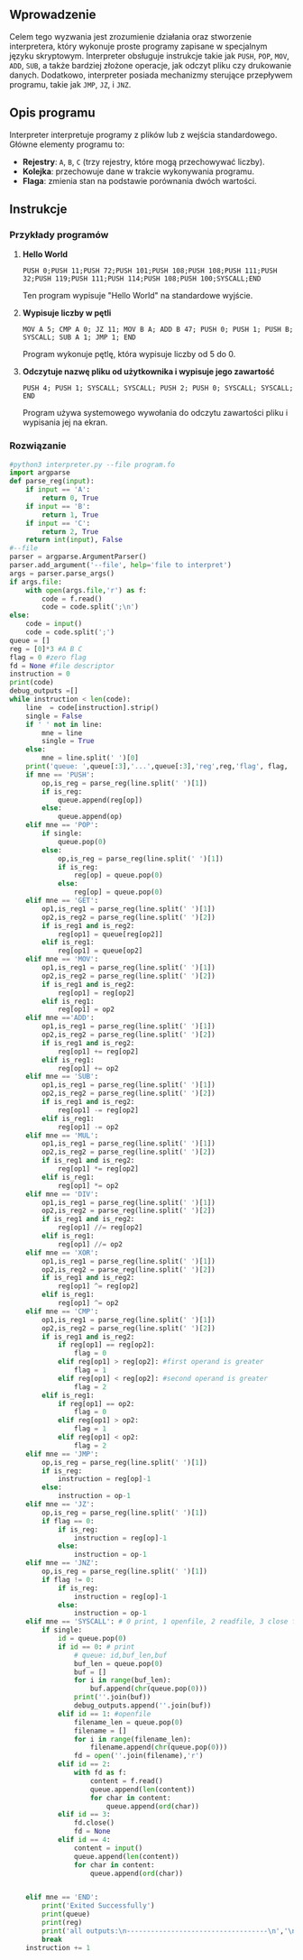 ## Wprowadzenie

Celem tego wyzwania jest zrozumienie działania oraz stworzenie interpretera, który wykonuje proste programy zapisane w specjalnym języku skryptowym. Interpreter obsługuje instrukcje takie jak `PUSH`, `POP`, `MOV`, `ADD`, `SUB`, a także bardziej złożone operacje, jak odczyt pliku czy drukowanie danych. Dodatkowo, interpreter posiada mechanizmy sterujące przepływem programu, takie jak `JMP`, `JZ`, i `JNZ`.

## Opis programu

Interpreter interpretuje programy z plików lub z wejścia standardowego. Główne elementy programu to:
- **Rejestry**: `A`, `B`, `C` (trzy rejestry, które mogą przechowywać liczby).
- **Kolejka**: przechowuje dane w trakcie wykonywania programu.
- **Flaga**: zmienia stan na podstawie porównania dwóch wartości.

## Instrukcje

### Przykłady programów

1. **Hello World**
    ```plaintext
    PUSH 0;PUSH 11;PUSH 72;PUSH 101;PUSH 108;PUSH 108;PUSH 111;PUSH 32;PUSH 119;PUSH 111;PUSH 114;PUSH 108;PUSH 100;SYSCALL;END
    ```
    Ten program wypisuje "Hello World" na standardowe wyjście.

2. **Wypisuje liczby w pętli**
    ```plaintext
    MOV A 5; CMP A 0; JZ 11; MOV B A; ADD B 47; PUSH 0; PUSH 1; PUSH B; SYSCALL; SUB A 1; JMP 1; END
    ```
    Program wykonuje pętlę, która wypisuje liczby od 5 do 0.

3. **Odczytuje nazwę pliku od użytkownika i wypisuje jego zawartość**
    ```plaintext
    PUSH 4; PUSH 1; SYSCALL; SYSCALL; PUSH 2; PUSH 0; SYSCALL; SYSCALL; END
    ```
    Program używa systemowego wywołania do odczytu zawartości pliku i wypisania jej na ekran.

### Rozwiązanie

```python
#python3 interpreter.py --file program.fo
import argparse
def parse_reg(input):
    if input == 'A':
        return 0, True
    if input == 'B':
        return 1, True
    if input == 'C':
        return 2, True
    return int(input), False
#--file
parser = argparse.ArgumentParser()
parser.add_argument('--file', help='file to interpret')
args = parser.parse_args()
if args.file:
    with open(args.file,'r') as f:
        code = f.read()
        code = code.split(';\n')
else:
    code = input()
    code = code.split(';')
queue = []
reg = [0]*3 #A B C
flag = 0 #zero flag
fd = None #file descriptor
instruction = 0
print(code)
debug_outputs =[]
while instruction < len(code):
    line  = code[instruction].strip()
    single = False
    if ' ' not in line:
        mne = line
        single = True
    else:
        mne = line.split(' ')[0]
    print('queue: ',queue[:3],'...',queue[:3],'reg',reg,'flag', flag, 'i', instruction, code[instruction])
    if mne == 'PUSH':
        op,is_reg = parse_reg(line.split(' ')[1])
        if is_reg:
            queue.append(reg[op])
        else:
            queue.append(op)
    elif mne == 'POP':
        if single:
            queue.pop(0)
        else:
            op,is_reg = parse_reg(line.split(' ')[1])
            if is_reg:
                reg[op] = queue.pop(0)
            else:
                reg[op] = queue.pop(0)
    elif mne == 'GET':
        op1,is_reg1 = parse_reg(line.split(' ')[1])
        op2,is_reg2 = parse_reg(line.split(' ')[2])
        if is_reg1 and is_reg2:
            reg[op1] = queue[reg[op2]]
        elif is_reg1:
            reg[op1] = queue[op2]
    elif mne == 'MOV':
        op1,is_reg1 = parse_reg(line.split(' ')[1])
        op2,is_reg2 = parse_reg(line.split(' ')[2])
        if is_reg1 and is_reg2:
            reg[op1] = reg[op2]
        elif is_reg1:
            reg[op1] = op2
    elif mne =='ADD':
        op1,is_reg1 = parse_reg(line.split(' ')[1])
        op2,is_reg2 = parse_reg(line.split(' ')[2])
        if is_reg1 and is_reg2:
            reg[op1] += reg[op2]
        elif is_reg1:
            reg[op1] += op2
    elif mne == 'SUB':
        op1,is_reg1 = parse_reg(line.split(' ')[1])
        op2,is_reg2 = parse_reg(line.split(' ')[2])
        if is_reg1 and is_reg2:
            reg[op1] -= reg[op2]
        elif is_reg1:
            reg[op1] -= op2
    elif mne == 'MUL':
        op1,is_reg1 = parse_reg(line.split(' ')[1])
        op2,is_reg2 = parse_reg(line.split(' ')[2])
        if is_reg1 and is_reg2:
            reg[op1] *= reg[op2]
        elif is_reg1:
            reg[op1] *= op2
    elif mne == 'DIV':
        op1,is_reg1 = parse_reg(line.split(' ')[1])
        op2,is_reg2 = parse_reg(line.split(' ')[2])
        if is_reg1 and is_reg2:
            reg[op1] //= reg[op2]
        elif is_reg1:
            reg[op1] //= op2
    elif mne == 'XOR':
        op1,is_reg1 = parse_reg(line.split(' ')[1])
        op2,is_reg2 = parse_reg(line.split(' ')[2])
        if is_reg1 and is_reg2:
            reg[op1] ^= reg[op2]
        elif is_reg1:
            reg[op1] ^= op2
    elif mne == 'CMP':
        op1,is_reg1 = parse_reg(line.split(' ')[1])
        op2,is_reg2 = parse_reg(line.split(' ')[2])
        if is_reg1 and is_reg2:
            if reg[op1] == reg[op2]:
                flag = 0
            elif reg[op1] > reg[op2]: #first operand is greater
                flag = 1 
            elif reg[op1] < reg[op2]: #second operand is greater
                flag = 2
        elif is_reg1:
            if reg[op1] == op2:
                flag = 0
            elif reg[op1] > op2:
                flag = 1
            elif reg[op1] < op2:
                flag = 2
    elif mne == 'JMP':
        op,is_reg = parse_reg(line.split(' ')[1])
        if is_reg:
            instruction = reg[op]-1
        else:
            instruction = op-1
    elif mne == 'JZ':
        op,is_reg = parse_reg(line.split(' ')[1])
        if flag == 0:
            if is_reg:
                instruction = reg[op]-1
            else:
                instruction = op-1
    elif mne == 'JNZ':
        op,is_reg = parse_reg(line.split(' ')[1])
        if flag != 0:
            if is_reg:
                instruction = reg[op]-1
            else:
                instruction = op-1
    elif mne == 'SYSCALL': # 0 print, 1 openfile, 2 readfile, 3 close file, 4 input from stdin, 
        if single:
            id = queue.pop(0)
            if id == 0: # print
                # queue: id,buf_len,buf
                buf_len = queue.pop(0)
                buf = []
                for i in range(buf_len):
                    buf.append(chr(queue.pop(0)))
                print(''.join(buf))
                debug_outputs.append(''.join(buf))
            elif id == 1: #openfile
                filename_len = queue.pop(0)
                filename = []
                for i in range(filename_len):
                    filename.append(chr(queue.pop(0)))
                fd = open(''.join(filename),'r')
            elif id == 2:
                with fd as f:
                    content = f.read()
                    queue.append(len(content))
                    for char in content:
                        queue.append(ord(char))
            elif id == 3:
                fd.close()
                fd = None
            elif id == 4:
                content = input()
                queue.append(len(content))
                for char in content:
                    queue.append(ord(char))


    elif mne == 'END':
        print('Exited Successfully')
        print(queue)
        print(reg)
        print('all outputs:\n-----------------------------------\n','\n'.join(debug_outputs))
        break
    instruction += 1
```
